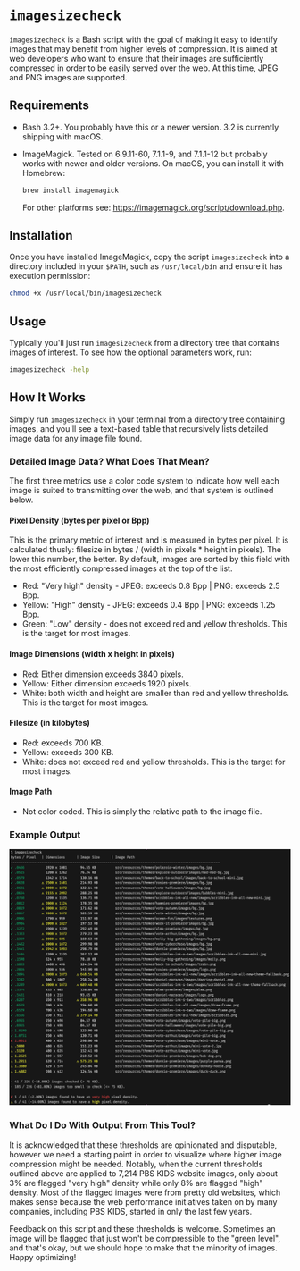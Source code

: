 # `imagesizecheck`

`imagesizecheck` is a Bash script with the goal of making it easy to identify images that may benefit from higher levels of compression. It is aimed at web developers who want to ensure that their images are sufficiently compressed in order to be easily served over the web. At this time, JPEG and PNG images are supported.

## Requirements

* Bash 3.2+. You probably have this or a newer version. 3.2 is currently shipping with macOS.
* ImageMagick. Tested on 6.9.11-60, 7.1.1-9, and 7.1.1-12 but probably works with newer and older versions. On macOS, you can install it with Homebrew:

  ```bash
  brew install imagemagick
  ```

  For other platforms see: <https://imagemagick.org/script/download.php>.

## Installation

Once you have installed ImageMagick, copy the script `imagesizecheck` into a directory included in your `$PATH`, such as `/usr/local/bin` and ensure it has execution permission:

```bash
chmod +x /usr/local/bin/imagesizecheck
```

## Usage

Typically you'll just run `imagesizecheck` from a directory tree that contains images of interest. To see how the optional parameters work, run:

```bash
imagesizecheck -help
```

## How It Works

Simply run `imagesizecheck` in your terminal from a directory tree containing images, and you'll see a text-based table that recursively lists detailed image data for any image file found.

### Detailed Image Data? What Does That Mean?

The first three metrics use a color code system to indicate how well each image is suited to transmitting over the web, and that system is outlined below.

#### Pixel Density (bytes per pixel or Bpp)

This is the primary metric of interest and is measured in bytes per pixel. It is calculated thusly: filesize in bytes / (width in pixels * height in pixels). The lower this number, the better. By default, images are sorted by this field with the most efficiently compressed images at the top of the list.

* Red: "Very high" density - JPEG: exceeds 0.8 Bpp | PNG: exceeds 2.5 Bpp.
* Yellow: "High" density - JPEG: exceeds 0.4 Bpp | PNG: exceeds 1.25 Bpp.
* Green: "Low" density - does not exceed red and yellow thresholds. This is the target for most images.

#### Image Dimensions (width x height in pixels)

* Red: Either dimension exceeds 3840 pixels.
* Yellow: Either dimension exceeds 1920 pixels.
* White: both width and height are smaller than red and yellow thresholds. This is the target for most images.

#### Filesize (in kilobytes)

* Red: exceeds 700 KB.
* Yellow: exceeds 300 KB.
* White: does not exceed red and yellow thresholds. This is the target for most images.

#### Image Path

* Not color coded. This is simply the relative path to the image file.

### Example Output

![imagesizecheck Example Output](imagesizecheck-output-example.png)

### What Do I Do With Output From This Tool?

It is acknowledged that these thresholds are opinionated and disputable, however we need a starting point in order to visualize where higher image compression might be needed. Notably, when the current thresholds outlined above are applied to 7,214 PBS KIDS website images, only about 3% are flagged "very high" density while only 8% are flagged "high" density. Most of the flagged images were from pretty old websites, which makes sense because the web performance initiatives taken on by many companies, including PBS KIDS, started in only the last few years.

Feedback on this script and these thresholds is welcome. Sometimes an image will be flagged that just won't be compressible to the "green level", and that's okay, but we should hope to make that the minority of images. Happy optimizing!
